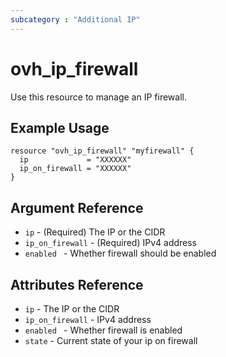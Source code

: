 ```yaml
---
subcategory : "Additional IP"
---
```


# ovh_ip_firewall

Use this resource to manage an IP firewall.

## Example Usage

```hcl
resource "ovh_ip_firewall" "myfirewall" {
  ip             = "XXXXXX"
  ip_on_firewall = "XXXXXX"
}
```

## Argument Reference

* `ip` - (Required) The IP or the CIDR
* `ip_on_firewall` - (Required) IPv4 address
* `enabled ` - Whether firewall should be enabled

## Attributes Reference

* `ip` - The IP or the CIDR
* `ip_on_firewall` - IPv4 address
* `enabled ` - Whether firewall is enabled
* `state` - Current state of your ip on firewall
